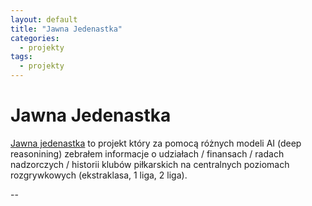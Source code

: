 ```yaml
---
layout: default
title: "Jawna Jedenastka"
categories:
  - projekty
tags:
  - projekty
---
```


# Jawna Jedenastka

[Jawna jedenastka](https://patrykjm.github.io/jawnajedenastka/) to projekt który za pomocą różnych modeli AI (deep reasonining) zebrałem informacje o udziałach / finansach / radach nadzorczych / historii klubów piłkarskich na centralnych poziomach rozgrywkowych (ekstraklasa, 1 liga, 2 liga).

--
